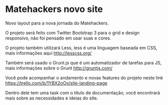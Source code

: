 Matehackers novo site
=========

Novo layout para a nova jornada do Matehackers.

O projeto será feito com Twitter Bootstrap 3 para o grid e design responsivo, não foi pensado em usar suas e cores.

O projeto também utilizará Less, less é uma linguagem baseada em CSS, mais informações aqui http://lesscss.org/

Também será usado o Grunt.js que é um automatizador de tarefas para JS, mais informações sobre o Grunt http://gruntjs.com/

Você pode acompanhar o andamento e novas features do projeto neste link https://trello.com/b/1YBX2oOv/site-landing-page

Dentro dele tem uma task com o título de documentação, você encontrará mais sobre as necessidades e ideias do site.

